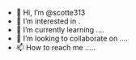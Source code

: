 - 👋 Hi, I’m @scotte313 
- 👀 I’m interested in .
- 🌱 I’m currently learning ....
- 💞️ I’m looking to collaborate on ....
- 📫 How to reach me .....

<!---
scotte313/scotte313 is a ✨ special ✨ repository because its `README.md` (this file) appears on your GitHub profile.
You can click the Preview link to take a look at your changes.
--->
